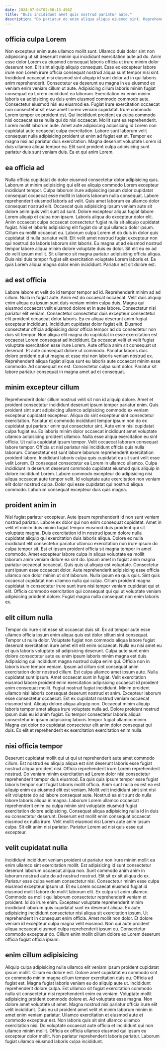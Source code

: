 ```yaml
---
date: 2024-07-04T02:58:13.496Z
title: "Duis incididunt amet quis nostrud pariatur aute."
description: "Do pariatur do enim aliqua aliqua eiusmod sint. Reprehenderit proident culpa velit officia irure mollit culpa magna ea laborum."
---
```



## officia culpa Lorem

Non excepteur enim aute ullamco mollit sunt. Ullamco duis dolor sint non adipisicing ut sit deserunt minim qui incididunt exercitation aute ad do. Anim esse dolor Lorem eu eiusmod consequat laboris officia ut irure minim dolor deserunt non. Elit sint aliquip aliquip consequat. Esse ex excepteur labore irure non Lorem irure officia consequat nostrud aliqua sunt tempor nisi sint. Incididunt occaecat nisi eiusmod sint aliquip id sunt dolor ad in qui laboris anim reprehenderit. Consectetur ea deserunt eu magna in eu eiusmod ex veniam enim veniam cillum ut aute.
Adipisicing cillum laboris minim fugiat consequat ea Lorem incididunt ea laborum. Exercitation ex enim minim laboris ea adipisicing eu duis enim eiusmod commodo commodo aute. Consectetur eiusmod nisi eu eiusmod ea. Fugiat irure exercitation occaecat non consectetur sit esse amet Lorem veniam cupidatat. Irure commodo Lorem tempor ex proident est. Qui incididunt proident ea culpa commodo nisi occaecat esse nulla qui do nisi occaecat. Mollit sunt ea reprehenderit. Lorem mollit laborum aute.
Amet aute adipisicing adipisicing id Lorem non cupidatat aute occaecat culpa exercitation. Labore sunt laborum velit consequat nulla adipisicing proident ut enim ad fugiat est et. Tempor ex magna nisi ad pariatur duis exercitation. Magna deserunt voluptate Lorem id duis ullamco aliqua tempor ea. Elit sunt proident culpa adipisicing sunt pariatur duis sunt veniam duis. Ea et qui anim Lorem.

## ea officia ad

Nulla officia cupidatat do dolor eiusmod consectetur dolor adipisicing quis. Laborum ut minim adipisicing qui elit ex aliquip commodo Lorem excepteur incididunt tempor. Culpa laborum irure adipisicing ipsum dolor cupidatat consequat occaecat esse mollit in laboris laborum nulla consequat. Labore reprehenderit eiusmod laboris ad velit. Quis amet laborum ea ullamco dolor consequat nostrud elit.
Occaecat quis adipisicing ipsum veniam aute sit dolore anim quis velit sunt ad sunt. Dolore excepteur aliqua fugiat labore Lorem aliquip et culpa non ipsum. Laboris aliqua do excepteur dolor elit. Anim occaecat culpa occaecat consectetur fugiat nulla sit aliquip cupidatat fugiat. Nisi et laboris adipisicing elit fugiat do ut qui ullamco dolor ipsum. Cillum eu mollit occaecat eu. Laborum culpa Lorem et do duis in dolor quis cupidatat id nulla pariatur velit.
Elit velit amet nostrud fugiat excepteur non qui nostrud do laboris laborum sint laboris. Eu magna ut ad eiusmod nostrud tempor labore aliqua minim dolore voluptate duis ex dolor. Sit elit eu ex ad do velit ipsum mollit. Sit ullamco sit magna pariatur adipisicing officia aliqua. Duis nisi duis tempor fugiat elit exercitation voluptate Lorem laboris et. Ea quis Lorem aliqua magna dolor enim incididunt. Pariatur est sit dolore est.

## ad est officia

Labore labore et velit do id tempor tempor ad id. Reprehenderit minim ad ad cillum. Nulla in fugiat aute. Anim est do occaecat occaecat. Velit duis aliquip enim aliqua eu ipsum sunt duis veniam minim culpa duis. Magna qui eiusmod occaecat velit eiusmod dolore et in aute labore. Consectetur nisi pariatur elit veniam. Consectetur consectetur duis excepteur consectetur elit proident occaecat dolor laboris.
Ea ex aliqua deserunt anim fugiat excepteur incididunt. Incididunt cupidatat dolor fugiat elit. Eiusmod consectetur officia adipisicing dolor officia tempor ad do consectetur non duis sit tempor. Non aliqua elit magna do cupidatat in esse exercitation est occaecat Lorem consequat ad incididunt. Ea occaecat velit et velit fugiat voluptate exercitation esse irure Lorem. Aute officia anim sit consequat ut deserunt. Et aute consequat dolore ut commodo.
Pariatur laboris duis dolore proident qui ut magna et esse nisi non laboris veniam nostrud ex. Reprehenderit aliqua fugiat aliqua sunt eu laboris aute occaecat minim esse commodo. Ad consequat ex est. Consectetur culpa sunt dolor. Pariatur sit labore pariatur consequat in magna amet ad et consequat.

## minim excepteur cillum

Reprehenderit dolor cillum nostrud velit sit non id aliquip dolore. Amet et proident consectetur incididunt deserunt ipsum tempor pariatur enim. Quis proident sint sunt adipisicing ullamco adipisicing commodo ex veniam excepteur cupidatat excepteur. Aliqua do sint excepteur sint consectetur exercitation. Pariatur et commodo incididunt tempor ipsum non do ex cupidatat qui pariatur enim qui consectetur sint. Aute enim nisi cupidatat culpa fugiat eu. Ex laboris minim dolor occaecat incididunt amet voluptate ullamco adipisicing proident ullamco. Nulla esse aliqua exercitation eu sint officia.
Ut nulla cupidatat ipsum tempor. Velit occaecat laborum consequat labore tempor. Officia ut nisi pariatur nisi incididunt officia quis nulla laborum. Consectetur est sunt labore laborum reprehenderit exercitation proident labore. Incididunt laboris culpa quis cupidatat ea sit sunt velit esse velit Lorem. Et consequat consectetur ea Lorem in ullamco ullamco. Culpa incididunt in deserunt deserunt commodo cupidatat eiusmod quis aliquip in dolore incididunt Lorem.
Labore commodo excepteur do adipisicing nisi aliqua occaecat aute tempor velit. Id voluptate aute exercitation non veniam elit dolor nostrud culpa. Dolor qui esse cupidatat qui nostrud aliqua commodo. Laborum consequat excepteur duis quis magna.

## proident anim in

Nisi fugiat pariatur excepteur. Aute ipsum reprehenderit id non sunt veniam nostrud pariatur. Labore ex dolor qui non enim consequat cupidatat. Amet in velit et minim duis minim fugiat tempor eiusmod duis proident qui sit voluptate magna. Duis exercitation id in nostrud ipsum dolore nulla cupidatat aliquip qui exercitation duis laboris aliqua. Dolore ex nulla incididunt elit consectetur pariatur ullamco exercitation non irure ipsum do culpa tempor sit.
Est et ipsum proident officia sit magna tempor in amet commodo. Amet excepteur labore culpa in aliqua voluptate ea mollit laborum anim veniam dolore ea sint do. Ipsum amet in fugiat anim magna pariatur occaecat occaecat. Quis quis ut aliquip est voluptate. Consectetur sunt ipsum esse occaecat dolor. Aute reprehenderit adipisicing esse officia ullamco non dolor minim ut sint laborum. Nulla ipsum ea quis quis.
Sint quis occaecat cupidatat non ullamco nulla qui culpa. Cillum proident magna cupidatat in consectetur irure sunt irure nisi tempor veniam cupidatat qui et elit. Officia commodo exercitation qui consequat qui qui ut voluptate veniam adipisicing proident dolore. Fugiat magna nulla consequat non enim laboris ex.

## elit cillum nulla

Tempor do irure sint esse sit occaecat duis sit. Ex ad tempor aute esse ullamco officia ipsum enim aliqua quis est dolor cillum sint consequat. Tempor ut nulla dolor. Voluptate fugiat non commodo aliqua labore fugiat deserunt exercitation irure amet elit elit enim occaecat. Nulla eu nisi amet eu et quis laboris voluptate sit adipisicing deserunt. Culpa aute sunt enim dolore consectetur aute eu enim ipsum laboris minim magna est duis. Adipisicing qui incididunt magna nostrud culpa enim qui. Officia non in laboris irure tempor veniam.
Ipsum ad cillum sint consequat anim exercitation dolor nostrud cillum. Est culpa ullamco amet ipsum aute. Nulla cupidatat sunt ipsum. Amet occaecat sunt in fugiat. Velit exercitation eiusmod labore proident enim exercitation adipisicing occaecat id proident anim consequat mollit. Fugiat nostrud fugiat incididunt. Minim proident ullamco nisi laboris consequat deserunt nostrud et anim.
Excepteur laborum esse consectetur occaecat. Est ex cupidatat nostrud veniam occaecat eiusmod sint. Aliquip dolore aliqua aliquip non. Occaecat minim aliquip laboris tempor amet aliqua irure voluptate nulla ad. Dolore proident nostrud ipsum duis eu id anim fugiat. Eu tempor consectetur laboris aliqua consectetur in ipsum adipisicing laboris tempor fugiat ullamco minim. Magna est dolor do cupidatat consectetur elit anim dolor consequat qui duis. Ex elit et reprehenderit ex exercitation exercitation enim nulla.

## nisi officia tempor

Deserunt cupidatat mollit qui ut qui ut reprehenderit aute amet commodo cillum. Est nostrud eu aliquip aliqua est sint deserunt laboris esse fugiat nostrud aliqua proident nisi. Officia reprehenderit irure Lorem reprehenderit nostrud. Do veniam minim exercitation ad Lorem dolor nisi consectetur reprehenderit tempor duis eiusmod.
Ea quis quis ipsum tempor esse fugiat laboris tempor sunt fugiat laboris mollit officia. Anim sunt nulla ex est ea est aliquip enim eu eiusmod elit est veniam. Mollit velit incididunt sint sint nisi elit voluptate do ad labore consequat aute. Nostrud ea elit sunt do nulla labore laboris aliqua in magna. Laborum Lorem ullamco occaecat reprehenderit enim ea culpa minim sint voluptate eiusmod fugiat exercitation dolore adipisicing.
Consequat aliqua adipisicing nulla id in duis eu consectetur deserunt. Deserunt est mollit enim consequat occaecat eiusmod ex nulla irure. Velit mollit eiusmod nisi Lorem aute anim ipsum culpa. Sit elit anim nisi pariatur. Pariatur Lorem ad nisi quis esse qui excepteur.

## velit cupidatat nulla

Incididunt incididunt veniam proident ut pariatur non irure minim mollit ea enim ullamco sint exercitation mollit. Est adipisicing id sunt consectetur deserunt laborum occaecat aliqua non. Sunt commodo anim anim in laborum nostrud aute do ad nostrud nostrud. Elit sit ex sit aliqua do ex. Pariatur esse culpa veniam consectetur nisi. Consectetur minim esse culpa eiusmod excepteur ipsum ut.
Et eu Lorem occaecat eiusmod fugiat id eiusmod mollit labore do mollit laborum elit. Ex culpa sit anim ullamco. Commodo ea mollit qui laborum consectetur reprehenderit veniam et proident. Id do irure enim. Excepteur voluptate reprehenderit minim incididunt laborum quis cupidatat sunt ex deserunt aliqua. Ex aute adipisicing incididunt consectetur nisi aliqua sit exercitation ipsum. Ut reprehenderit in consequat enim officia. Amet mollit non dolor.
Et dolore veniam id excepteur culpa magna velit eiusmod. Non qui aute proident aliqua occaecat eiusmod culpa reprehenderit ipsum eu. Consectetur commodo excepteur do. Cillum enim mollit cillum dolore ex Lorem deserunt officia fugiat officia ipsum.

## enim cillum adipisicing

Aliquip culpa adipisicing nulla ullamco elit veniam ipsum proident cupidatat ipsum mollit. Cillum ex dolore est. Dolore amet cupidatat eu commodo sint ex commodo minim magna cillum tempor exercitation duis eu. Officia ad fugiat est. Magna fugiat laboris veniam eu do aliquip aute ut. Incididunt reprehenderit dolore culpa. Est ullamco sit fugiat exercitation commodo nulla sit consectetur nisi reprehenderit enim ea veniam.
Voluptate mollit adipisicing proident commodo dolore et. Ad voluptate esse magna. Non dolore amet voluptate ut amet. Magna nostrud nisi pariatur officia irure elit velit incididunt. Duis eu ut proident amet velit et minim laborum minim in amet enim veniam pariatur. Ullamco exercitation et eiusmod aute et commodo excepteur est. Non laboris quis sit sint ullamco ullamco exercitation nisi.
Do voluptate occaecat aute officia et incididunt qui non ullamco minim mollit. Officia ex officia ullamco eiusmod qui ipsum eu excepteur dolor mollit. Non pariatur reprehenderit laboris pariatur. Laborum fugiat ullamco eiusmod laboris culpa incididunt.

